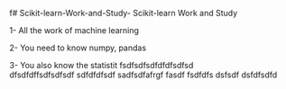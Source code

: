 f# Scikit-learn-Work-and-Study-
Scikit-learn Work and Study 

1- All the work of machine learning

2- You need to know numpy, pandas
        
3- You also know the statistit                   fsdfsdfsdfdfdfsdfsd             
dfsdfdffsdfsdfsdf
sdfdfdfsdf
 sadfsdfafrgf
fasdf   fsdfdfs
dsfsdf
              dsfdfsdfd
